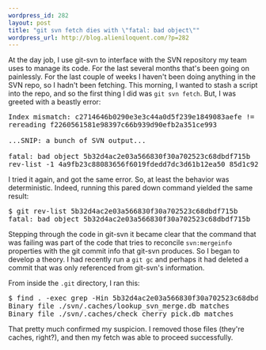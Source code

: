 ```yaml
--- 
wordpress_id: 282
layout: post
title: "git svn fetch dies with \"fatal: bad object\""
wordpress_url: http://blog.alieniloquent.com/?p=282
---
```

At the day job, I use git-svn to interface with the SVN repository my team uses to manage its code. For the last several months that's been going on painlessly. For the last couple of weeks I haven't been doing anything in the SVN repo, so I hadn't been fetching. This morning, I wanted to stash a script into the repo, and so the first thing I did was <code>git svn fetch</code>. But, I was greeted with a beastly error:

<pre class="code">Index mismatch: c2714646b0290e3e3c44a0d5f239e1849083aefe != e12bd4a7d89970506864ad2b1c5caeef0a6a0876
rereading f2260561581e98397c66b939d90efb2a351ce993

...SNIP: a bunch of SVN output...

fatal: bad object 5b32d4ac2e03a566830f30a702523c68dbdf715b
rev-list -1 4a9fb23c88083656f6019fdedd7dc3d61b12ea50 85d1c926ebf06809247ae33850a94641f784bb66 3cd61c68706584009288ffc6e0c51d9dffdf9e5c 94b0c26b28610ea96e8989f4be21c92a9d78ef96 d82148570448de76f11f6b47b64ca3d4ac69cd21 de7e70d23ae10c9025b66206962b0fe358752268 dd02022bac0c2127300c937d80dfa793503c484c 36e6caf0aec8ae79d1d40cb4687466cd2f9e3718 5b32d4ac2e03a566830f30a702523c68dbdf715b 796a816059111a495c8ca14836c9bf567cc19c2a a0c450588867bbe11363d7dd6eb8f610b21c7f6c 4c7b780c0369a17e9f166aaeb851d9e14ecaeeea 56215cbb64f791cd85bf6094c18033f8712960ea 2ac18c2a0f144e64ff03ffab0e8ab6e7c3dc08b5 ee3fefa770a98ef90c9696c7a635ffda8d762404 971afb2b2dbacb83ef96f68b3b84960ae97a6833 93900609d9ec96def83a43940c2722123ec5f73c 67edd1ed8ad06c79e39cbb631696077856961a84 --not f2260561581e98397c66b939d90efb2a351ce993: command returned error: 128</pre>

I tried it again, and got the same error. So, at least the behavior was deterministic. Indeed, running this pared down command yielded the same result:

<pre class="code">$ git rev-list 5b32d4ac2e03a566830f30a702523c68dbdf715b
fatal: bad object 5b32d4ac2e03a566830f30a702523c68dbdf715b</pre>

Stepping through the code in git-svn it became clear that the command that was failing was part of the code that tries to reconcile <code>svn:mergeinfo</code> properties with the git commit info that git-svn produces. So I began to develop a theory. I had recently run a <code>git gc</code> and perhaps it had deleted a commit that was only referenced from git-svn's information.

From inside the <code>.git</code> directory, I ran this:

<pre class="code">$ find . -exec grep -Hin 5b32d4ac2e03a566830f30a702523c68dbdf715b {} \;
Binary file ./svn/.caches/lookup_svn_merge.db matches
Binary file ./svn/.caches/check_cherry_pick.db matches</pre>

That pretty much confirmed my suspicion. I removed those files (they're caches, right?), and then my fetch was able to proceed successfully.
